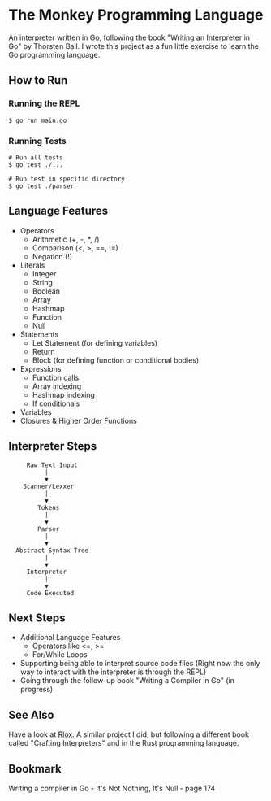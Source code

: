 # The Monkey Programming Language
An interpreter written in Go, following the book "Writing an Interpreter in Go" by Thorsten Ball. I wrote this project as a fun little exercise to learn the Go programming language.

## How to Run

### Running the REPL
```
$ go run main.go
```

### Running Tests
```
# Run all tests
$ go test ./...

# Run test in specific directory
$ go test ./parser
```

## Language Features
* Operators
  * Arithmetic (+, -, *, /)
  * Comparison (<, >, ==, !=)
  * Negation (!)
* Literals
  * Integer
  * String
  * Boolean
  * Array
  * Hashmap
  * Function
  * Null
* Statements
  * Let Statement (for defining variables)
  * Return
  * Block (for defining function or conditional bodies)
* Expressions
  * Function calls
  * Array indexing
  * Hashmap indexing
  * If conditionals
* Variables
* Closures & Higher Order Functions

## Interpreter Steps
```
     Raw Text Input
          |
          ▼
    Scanner/Lexxer
          |
          ▼
        Tokens
          |
          ▼
        Parser
          |
          ▼
  Abstract Syntax Tree
          |
          ▼
     Interpreter
          |
          ▼
     Code Executed
```

## Next Steps
* Additional Language Features
  * Operators like <=, >=
  * For/While Loops
* Supporting being able to interpret source code files (Right now the only way to interact with the interpreter is through the REPL)
* Going through the follow-up book "Writing a Compiler in Go" (in progress)

## See Also
Have a look at [Rlox](https://github.com/hln33/rlox/tree/main). A similar project I did, but following a different book called "Crafting Interpreters" and in the Rust programming language.

## Bookmark
Writing a compiler in Go - It's Not Nothing, It's Null - page 174